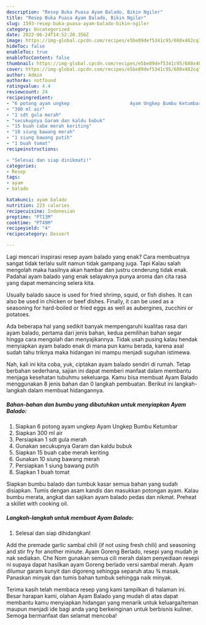 ```yaml
---
description: "Resep Buka Puasa Ayam Balado, Bikin Ngiler"
title: "Resep Buka Puasa Ayam Balado, Bikin Ngiler"
slug: 1593-resep-buka-puasa-ayam-balado-bikin-ngiler
category: Uncategorized
date: 2022-06-24T14:52:20.356Z
image: https://img-global.cpcdn.com/recipes/e5be89def5341c95/680x482cq70/ayam-balado-foto-resep-utama.jpg
hideToc: false
enableToc: true
enableTocContent: false
thumbnail: https://img-global.cpcdn.com/recipes/e5be89def5341c95/680x482cq70/ayam-balado-foto-resep-utama.jpg
cover: https://img-global.cpcdn.com/recipes/e5be89def5341c95/680x482cq70/ayam-balado-foto-resep-utama.jpg
author: Admin
authorAv: notfound
ratingvalue: 4.4
reviewcount: 24
recipeingredient:
- "6 potong ayam ungkep                      Ayam Ungkep Bumbu Ketumbar"
- "300 ml air"
- "1 sdt gula merah"
- "secukupnya Garam dan kaldu bubuk"
- "15 buah cabe merah keriting"
- "10 siung bawang merah"
- "1 siung bawang putih"
- "1 buah tomat"
recipeinstructions:

- "Selesai dan siap dinikmati!"
categories:
- Resep
tags:
- ayam
- balado

katakunci: ayam balado 
nutrition: 223 calories
recipecuisine: Indonesian
preptime: "PT13M"
cooktime: "PT49M"
recipeyield: "4"
recipecategory: Dessert

---
```



Lagi mencari inspirasi resep ayam balado yang enak? Cara membuatnya sangat tidak terlalu sulit namun tidak gampang juga. Tapi Kalau salah mengolah maka hasilnya akan hambar dan justru cenderung tidak enak. Padahal ayam balado yang enak selayaknya punya aroma dan cita rasa yang dapat memancing selera kita.


Usually balado sauce is used for fried shrimp, squid, or fish dishes. It can also be used in chicken or beef dishes. Finally, it can be used as a seasoning for hard-boiled or fried eggs as well as aubergines, zucchini or potatoes.

Ada beberapa hal yang sedikit banyak mempengaruhi kualitas rasa dari ayam balado, pertama dari jenis bahan, kedua pemilihan bahan segar hingga cara mengolah dan menyajikannya. Tidak usah pusing kalau hendak menyiapkan ayam balado enak di mana pun kamu berada, karena asal sudah tahu triknya maka hidangan ini mampu menjadi suguhan istimewa.


Nah, kali ini kita coba, yuk, ciptakan ayam balado sendiri di rumah. Tetap berbahan sederhana, sajian ini dapat memberi manfaat dalam membantu menjaga kesehatan tubuhmu sekeluarga. Kamu bisa membuat Ayam Balado menggunakan 8 jenis bahan dan 0 langkah pembuatan. Berikut ini langkah-langkah dalam membuat hidangannya.

<!--inarticleads1-->

##### Bahan-bahan dan bumbu yang dibutuhkan untuk menyiapkan Ayam Balado:

1. Siapkan 6 potong ayam ungkep                      Ayam Ungkep Bumbu Ketumbar
1. Siapkan 300 ml air
1. Persiapkan 1 sdt gula merah
1. Gunakan secukupnya Garam dan kaldu bubuk
1. Siapkan 15 buah cabe merah keriting
1. Gunakan 10 siung bawang merah
1. Persiapkan 1 siung bawang putih
1. Siapkan 1 buah tomat


Siapkan bumbu balado dan tumbuk kasar semua bahan yang sudah disiapkan. Tumis dengan asam kandis dan masukkan potongan ayam. Kalau bumbu merata, angkat dan sajikan ayam balado pedas dan nikmat. Preheat a skillet with cooking oil. 

<!--inarticleads2-->

##### Langkah-langkah untuk membuat Ayam Balado:


1. Selesai dan siap dihidangkan!

Add the premade garlic sambal chili (if not using fresh chili) and seasoning and stir fry for another minute. Ayam Goreng Berlado, resepi yang mudah je nak sediakan. Che Nom gunakan semua cili merah dalam penyediaan resepi ni supaya dapat hasilkan ayam Goreng berlado versi sambal merah. Ayam dilumur garam kunyit dan digoreng sehingga separuh atau ¾ masak. Panaskan minyak dan tumis bahan tumbuk sehingga naik minyak. 

Terima kasih telah membaca resep yang kami tampilkan di halaman ini. Besar harapan kami, olahan Ayam Balado yang mudah di atas dapat membantu kamu menyiapkan hidangan yang menarik untuk keluarga/teman maupun menjadi ide bagi anda yang berkeinginan untuk berbisnis kuliner. Semoga bermanfaat dan selamat mencoba!
